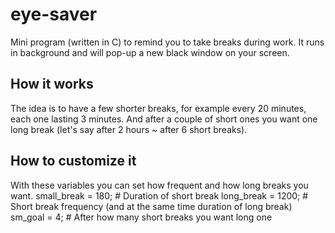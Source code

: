 # eye-saver
Mini program (written in C) to remind you to take breaks during work. It runs in background and will pop-up a new black 
window on your screen. 

## How it works
The idea is to have a few shorter breaks, for example every 20 minutes, each one lasting 3 minutes.
And after a couple of short ones you want one long break (let's say after 2 hours ~ after 6 short breaks).

## How to customize it
With these variables you can set how frequent and how long breaks you want.
small_break = 180;  # Duration of short break
long_break = 1200;  # Short break frequency (and at the same time duration of long break)
sm_goal = 4;        # After how many short breaks you want long one
